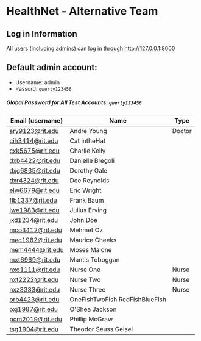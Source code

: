 HealthNet - Alternative Team
============================

Log in Information
------------------
All users (including admins) can log in through http://127.0.0.1:8000

## Default admin account:
 - Username: admin
 - Passord: `qwerty123456`
 
 ##### Global Password for All Test Accounts: `qwerty123456`
 
| Email (username)  | Name                              | Type      |
|-------------------|-----------------------------------|-----------|
| ary9123@rit.edu	| Andre	Young	                    | Doctor    |
| cih3414@rit.edu	| Cat	intheHat	                |
| cxk5675@rit.edu	| Charlie	Kelly	                |
| dxb4422@rit.edu	| Danielle Bregoli                  |
| dxg6835@rit.edu	| Dorothy	Gale	                |
| dxr4324@rit.edu	| Dee	Reynolds	                |
| elw6679@rit.edu	| Eric	Wright	                    |
| flb1337@rit.edu	| Frank	Baum	                    |
| jwe1983@rit.edu	| Julius	Erving	                |
| jxd1234@rit.edu	| John	Doe	                        |
| mco3412@rit.edu	| Mehmet	Oz	                    |
| mec1982@rit.edu	| Maurice	Cheeks	                |
| mem4444@rit.edu	| Moses	Malone	                    |
| mxt6969@rit.edu	| Mantis	Toboggan                |
| nxo1111@rit.edu	| Nurse One	                        | Nurse     |
| nxt2222@rit.edu	| Nurse Two	                        | Nurse     |
| nxz3333@rit.edu	| Nurse Three	                    | Nurse     |
| orb4423@rit.edu	| OneFishTwoFish RedFishBlueFish    |
| oxj1987@rit.edu	| O'Shea Jackson	                |
| pcm2019@rit.edu	| Phillip McGraw	                |
| tsg1904@rit.edu	| Theodor Seuss Geisel              |